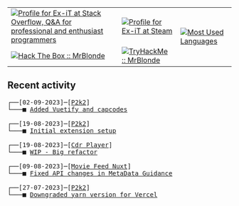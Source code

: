 <table>
    <tr>
        <td>
            <a href="https://stackoverflow.com/users/3351720/ex-it">
                <img alt="Profile for Ex-iT at Stack Overflow, Q&amp;A for professional and enthusiast programmers" src="https://stackoverflow.com/users/flair/3351720.png?theme=dark" />
            </a>
        </td>
        <td>
            <a href="https://steamcommunity.com/id/Ex-iT">
                <img alt="Profile for Ex-iT at Steam" src="https://steamcommunity-a.akamaihd.net/public/shared/images/header/globalheader_logo.png" />
            </a>
        </td>
        <td rowspan="2">
            <a href="https://github.com/Ex-iT/">
                <img alt="Most Used Languages" src="https://github-readme-stats.vercel.app/api/top-langs/?username=ex-it&layout=compact&theme=algolia" />
            </a>
        </td>
    </tr>
    <tr>
        <td>
            <a href="https://app.hackthebox.eu/profile/169430">
                <img alt="Hack The Box :: MrBlonde" src="https://www.hackthebox.eu/badge/image/169430" />
            </a>
        </td>
        <td>
            <a href="https://tryhackme.com/p/MrBlonde/">
                <img alt="TryHackMe :: MrBlonde" src="https://ishetaldonderdag.nl/proxy/thm" />
            </a>
        </td>
    </tr>
</table>

<h2>Recent activity</h2>

<pre>
┌──[02-09-2023]─[<a href="https://github.com/Ex-iT/P2K2">P2k2</a>]
└───■ <a href="https://github.com/Ex-iT/P2K2/commit/f44ee6fe44e28dc86255d7c6573497e89cf51c19">Added Vuetify and capcodes</a><br />
┌──[19-08-2023]─[<a href="https://github.com/Ex-iT/P2K2">P2k2</a>]
└───■ <a href="https://github.com/Ex-iT/P2K2/commit/1de56328b271e17b22f68857ad1c51e2e2cbe4d7">Initial extension setup</a><br />
┌──[19-08-2023]─[<a href="https://github.com/Ex-iT/CDR-Player">Cdr Player</a>]
└───■ <a href="https://github.com/Ex-iT/CDR-Player/commit/87d51961b291bda8ff623c8408c4cc4638f3354f">WIP - Big refactor</a><br />
┌──[09-08-2023]─[<a href="https://github.com/Ex-iT/movie-feed-nuxt">Movie Feed Nuxt</a>]
└───■ <a href="https://github.com/Ex-iT/movie-feed-nuxt/commit/0cf1815ae79263b1d717919a07542eb793ce1c5b">Fixed API changes in MetaData Guidance</a><br />
┌──[27-07-2023]─[<a href="https://github.com/Ex-iT/P2K2">P2k2</a>]
└───■ <a href="https://github.com/Ex-iT/P2K2/commit/e011489713b0d20f40117dcf32f7b8ebf7f95308">Downgraded yarn version for Vercel</a><br />
</pre>